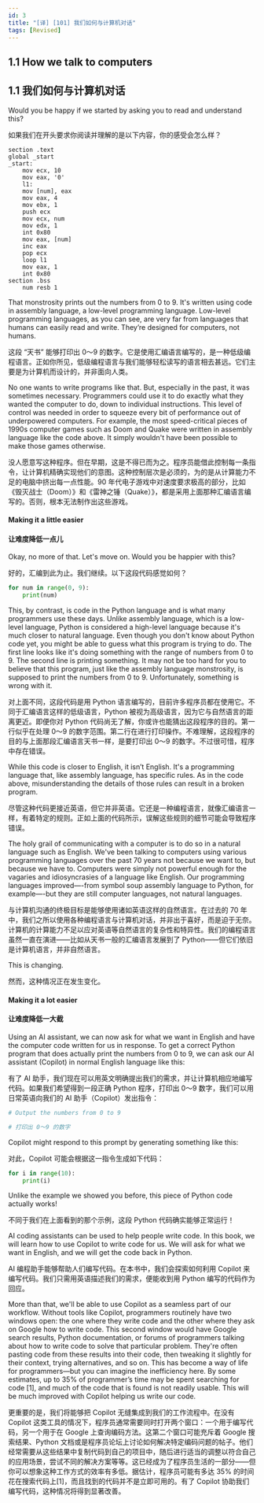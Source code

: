 ```yaml
---
id: 3
title: "[译] [101] 我们如何与计算机对话"
tags: [Revised]
---
```


## 1.1 How we talk to computers

## 1.1 我们如何与计算机对话

Would you be happy if we started by asking you to read and understand this?

如果我们在开头要求你阅读并理解的是以下内容，你的感受会怎么样？

```assembly
section .text
global _start
_start:
    mov ecx, 10
    mov eax, '0'
    l1:
    mov [num], eax
    mov eax, 4
    mov ebx, 1
    push ecx
    mov ecx, num
    mov edx, 1
    int 0x80
    mov eax, [num]
    inc eax
    pop ecx
    loop l1
    mov eax, 1
    int 0x80
section .bss
    num resb 1
```

That monstrosity prints out the numbers from 0 to 9. It's written using code in assembly language, a low-level programming language. Low-level programming languages, as you can see, are very far from languages that humans can easily read and write. They’re designed for computers, not humans.

这段 “天书” 能够打印出 0～9 的数字。它是使用汇编语言编写的，是一种低级编程语言。正如你所见，低级编程语言与我们能够轻松读写的语言相去甚远。它们主要是为计算机而设计的，并非面向人类。

No one wants to write programs like that. But, especially in the past, it was sometimes necessary. Programmers could use it to do exactly what they wanted the computer to do, down to individual instructions. This level of control was needed in order to squeeze every bit of performance out of underpowered computers. For example, the most speed-critical pieces of 1990s computer games such as Doom and Quake were written in assembly language like the code above. It simply wouldn't have been possible to make those games otherwise.

没人愿意写这种程序。但在早期，这是不得已而为之。程序员能借此控制每一条指令，让计算机精确实现他们的意图。这种控制层次是必须的，为的是从计算能力不足的电脑中挤出每一点性能。90 年代电子游戏中对速度要求极高的部分，比如《毁灭战士（Doom）》和《雷神之锤（Quake）》，都是采用上面那种汇编语言编写的。否则，根本无法制作出这些游戏。


#### Making it a little easier

#### 让难度降低一点儿

Okay, no more of that. Let's move on. Would you be happier with this?

好的，汇编到此为止。我们继续。以下这段代码感觉如何？


```python
for num in range(0, 9):
    print(num)
```

This, by contrast, is code in the Python language and is what many programmers use these days. Unlike assembly language, which is a low-level language, Python is considered a high-level language because it's much closer to natural language. Even though you don't know about Python code yet, you might be able to guess what this program is trying to do. The first line looks like it's doing something with the range of numbers from 0 to 9. The second line is printing something. It may not be too hard for you to believe that this program, just like the assembly language monstrosity, is supposed to print the numbers from 0 to 9. Unfortunately, something is wrong with it.

对上面不同，这段代码是用 Python 语言编写的，目前许多程序员都在使用它。不同于汇编语言这样的低级语言，Python 被视为高级语言，因为它与自然语言的距离更近。即便你对 Python 代码尚无了解，你或许也能猜出这段程序的目的。第一行似乎在处理 0～9 的数字范围。第二行在进行打印操作。不难理解，这段程序的目的与上面那段汇编语言天书一样，是要打印出 0～9 的数字。不过很可惜，程序中存在错误。

While this code is closer to English, it isn’t English. It's a programming language that, like assembly language, has specific rules. As in the code above, misunderstanding the details of those rules can result in a broken program.

尽管这种代码更接近英语，但它并非英语。它还是一种编程语言，就像汇编语言一样，有着特定的规则。正如上面的代码所示，误解这些规则的细节可能会导致程序错误。

The holy grail of communicating with a computer is to do so in a natural language such as English. We've been talking to computers using various programming languages over the past 70 years not because we want to, but because we have to. Computers were simply not powerful enough for the vagaries and idiosyncrasies of a language like English. Our programming languages improved—-from symbol soup assembly language to Python, for example—-but they are still computer languages, not natural languages.

与计算机沟通的终极目标是能够使用诸如英语这样的自然语言。在过去的 70 年中，我们之所以使用各种编程语言与计算机对话，并非出于喜好，而是迫于无奈。计算机的计算能力不足以应对英语等自然语言的复杂性和特异性。我们的编程语言虽然一直在演进——比如从天书一般的汇编语言发展到了 Python——但它们依旧是计算机语言，并非自然语言。

This is changing.

然而，这种情况正在发生变化。


#### Making it a lot easier

#### 让难度降低一大截

Using an AI assistant, we can now ask for what we want in English and have the computer code written for us in response. To get a correct Python program that does actually print the numbers from 0 to 9, we can ask our AI assistant (Copilot) in normal English language like this:

有了 AI 助手，我们现在可以用英文明确提出我们的需求，并让计算机相应地编写代码。如果我们希望得到一段正确 Python 程序，打印出 0～9 数字，我们可以用日常英语向我们的 AI 助手（Copilot）发出指令：

```python
# Output the numbers from 0 to 9
```

```python
# 打印出 0～9 的数字
```

Copilot might respond to this prompt by generating something like this:

对此，Copilot 可能会根据这一指令生成如下代码：

```python
for i in range(10):
    print(i)
```

Unlike the example we showed you before, this piece of Python code actually works!
 
不同于我们在上面看到的那个示例，这段 Python 代码确实能够正常运行！

AI coding assistants can be used to help people write code. In this book, we will learn how to use Copilot to write code for us. We will ask for what we want in English, and we will get the code back in Python.

AI 编程助手能够帮助人们编写代码。在本书中，我们会探索如何利用 Copilot 来编写代码。我们只需用英语描述我们的需求，便能收到用 Python 编写的代码作为回应。

More than that, we'll be able to use Copilot as a seamless part of our workflow. Without tools like Copilot, programmers routinely have two windows open: the one where they write code and the other where they ask on Google how to write code. This second window would have Google search results, Python documentation, or forums of programmers talking about how to write code to solve that particular problem. They're often pasting code from these results into their code, then tweaking it slightly for their context, trying alternatives, and so on. This has become a way of life for programmers—but you can imagine the inefficiency here. By some estimates, up to 35% of programmer’s time may be spent searching for code \[1\], and much of the code that is found is not readily usable. This will be much improved with Copilot helping us write our code.

更重要的是，我们将能够把 Copilot 无缝集成到我们的工作流程中。在没有 Copilot 这类工具的情况下，程序员通常需要同时打开两个窗口：一个用于编写代码，另一个用于在 Google 上查询编码方法。这第二个窗口可能充斥着 Google 搜索结果、Python 文档或是程序员论坛上讨论如何解决特定编码问题的帖子。他们经常需要从这些结果中复制代码到自己的项目中，随后进行适当的调整以符合自己的应用场景，尝试不同的解决方案等等。这已经成为了程序员生活的一部分——但你可以想象这种工作方式的效率有多低。据估计，程序员可能有多达 35% 的时间花在搜索代码上\[1\]，而且找到的代码并不是立即可用的。有了 Copilot 协助我们编写代码，这种情况将得到显著改善。
